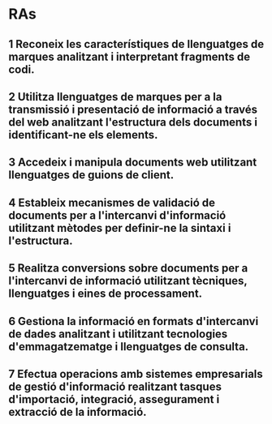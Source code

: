 # RAs

## 1 Reconeix les característiques de llenguatges de marques analitzant i interpretant fragments de codi.

## 2 Utilitza llenguatges de marques per a la transmissió i presentació de informació a través del web analitzant l'estructura dels documents i identificant-ne els elements.

## 3 Accedeix i manipula documents web utilitzant llenguatges de guions de client.

## 4 Estableix mecanismes de validació de documents per a l'intercanvi d'informació utilitzant mètodes per definir-ne la sintaxi i l'estructura.

## 5 Realitza conversions sobre documents per a l'intercanvi de informació utilitzant tècniques, llenguatges i eines de processament.

## 6 Gestiona la informació en formats d'intercanvi de dades analitzant i utilitzant tecnologies d'emmagatzematge i llenguatges de consulta.

## 7 Efectua operacions amb sistemes empresarials de gestió d'informació realitzant tasques d'importació, integració, assegurament i extracció de la informació.